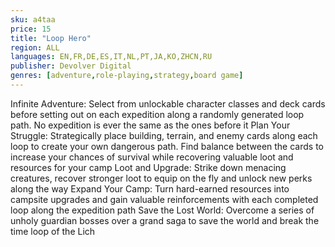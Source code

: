 ```yaml
---
sku: a4taa
price: 15
title: "Loop Hero"
region: ALL
languages: EN,FR,DE,ES,IT,NL,PT,JA,KO,ZHCN,RU
publisher: Devolver Digital
genres: [adventure,role-playing,strategy,board game]
---
```

 Infinite Adventure: Select from unlockable character classes and deck cards before setting out on each expedition along a randomly generated loop path. No expedition is ever the same as the ones before it
Plan Your Struggle: Strategically place building, terrain, and enemy cards along each loop to create your own dangerous path. Find balance between the cards to increase your chances of survival while recovering valuable loot and resources for your camp
Loot and Upgrade: Strike down menacing creatures, recover stronger loot to equip on the fly and unlock new perks along the way
Expand Your Camp: Turn hard-earned resources into campsite upgrades and gain valuable reinforcements with each completed loop along the expedition path
Save the Lost World: Overcome a series of unholy guardian bosses over a grand saga to save the world and break the time loop of the Lich